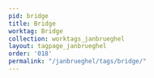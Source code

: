 ```yaml
---
pid: bridge
title: Bridge
worktag: Bridge
collection: worktags_janbrueghel
layout: tagpage_janbrueghel
order: '018'
permalink: "/janbrueghel/tags/bridge/"
---
```

